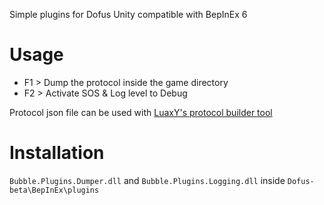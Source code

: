 Simple plugins for Dofus Unity compatible with BepInEx 6

# Usage
- F1 > Dump the protocol inside the game directory
- F2 > Activate SOS & Log level to Debug

Protocol json file can be used with [LuaxY's protocol builder tool](https://github.com/LuaxY/dofus-unity-protocol-builder)


# Installation 
`Bubble.Plugins.Dumper.dll` and `Bubble.Plugins.Logging.dll` inside `Dofus-beta\BepInEx\plugins`
